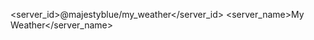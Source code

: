 <server_id>@majestyblue/my_weather</server_id>
<server_name>My Weather</server_name>
<readme>
</readme>
